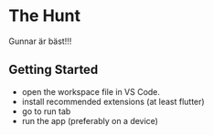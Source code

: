 # The Hunt

Gunnar är bäst!!!

## Getting Started

- open the workspace file in VS Code.
- install recommended extensions (at least flutter)
- go to run tab
- run the app (preferably on a device)